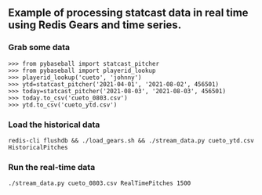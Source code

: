 ## Example of processing statcast data in real time using Redis Gears and time series.


### Grab some data

```
>>> from pybaseball import statcast_pitcher
>>> from pybaseball import playerid_lookup
>>> playerid_lookup('cueto', 'johnny')
>>> ytd=statcast_pitcher('2021-04-01', '2021-08-02', 456501)
>>> today=statcast_pitcher('2021-08-03', '2021-08-03', 456501)
>>> today.to_csv('cueto_0803.csv')
>>> ytd.to_csv('cueto_ytd.csv')
```


### Load the historical data

```
redis-cli flushdb && ./load_gears.sh && ./stream_data.py cueto_ytd.csv HistoricalPitches
```

### Run the real-time data

```
./stream_data.py cueto_0803.csv RealTimePitches 1500
```
